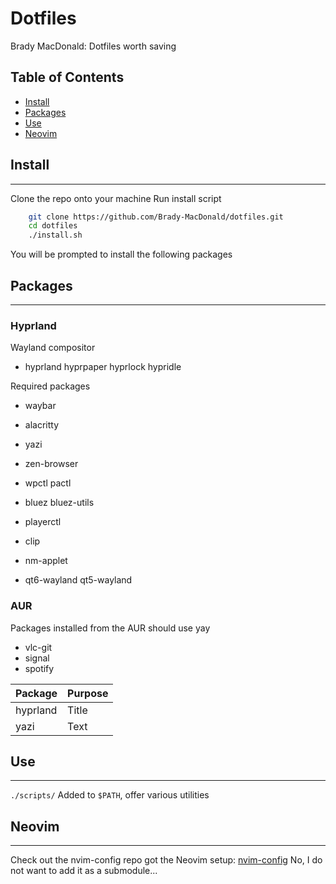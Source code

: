 # Dotfiles

Brady MacDonald: Dotfiles worth saving

## Table of Contents

- [Install](#Install)
- [Packages](#Packages)
- [Use](#Use)
- [Neovim](#Neovim)

## Install
---

Clone the repo onto your machine
Run install script

```bash
    git clone https://github.com/Brady-MacDonald/dotfiles.git
    cd dotfiles
    ./install.sh
```

You will be prompted to install the following packages

## Packages
---

### Hyprland

Wayland compositor
- hyprland hyprpaper hyprlock hypridle

Required packages
- waybar
- alacritty
- yazi
- zen-browser

- wpctl pactl
- bluez bluez-utils
- playerctl
- clip
- nm-applet 
- qt6-wayland qt5-wayland

### AUR

Packages installed from the AUR should use yay

- vlc-git
- signal
- spotify

| Package       | Purpose       |
| ------------- | ------------- |
| hyprland      | Title       |
| yazi   | Text        |

## Use
---

`./scripts/`
Added to `$PATH`, offer various utilities

## Neovim
---

Check out the nvim-config repo got the Neovim setup: [nvim-config](https://github.com/Brady-MacDonald/nvim-config.git)
No, I do not want to add it as a submodule...
